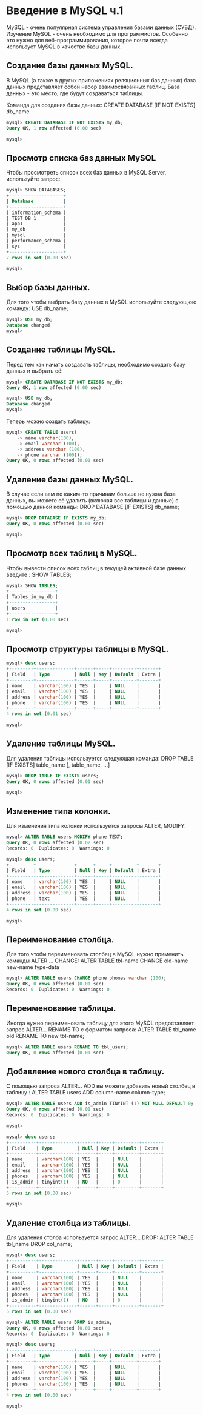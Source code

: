 # Введение в MySQL ч.1

MySQL - очень популярная система управления базами данных (СУБД). Изучение MySQL - очень необходимо для программистов. Особенно это нужно для веб-программирования, которое почти всегда использует MySQL в качестве базы данных.

## Создание базы данных MySQL.

В MySQL (а также в других приложениях реляционных баз данных) база данных представляет собой набор взаимосвязанных таблиц. База данных - это место, где будут создаваться таблицы.

Команда для создания базы данных: CREATE DATABASE [IF NOT EXISTS] db_name.

```sql
mysql> CREATE DATABASE IF NOT EXISTS my_db;
Query OK, 1 row affected (0.00 sec)

mysql>
```

## Просмотр списка баз данных MySQL

Чтобы просмотреть список всех баз данных в MySQL Server, используйте запрос:

```sql
mysql> SHOW DATABASES;
+--------------------+
| Database           |
+--------------------+
| information_schema |
| TEST_DB_1          |
| app1               |
| my_db              |
| mysql              |
| performance_schema |
| sys                |
+--------------------+
7 rows in set (0.00 sec)

mysql>
```

## Выбор базы данных.

Для того чтобы выбрать базу данных в MySQL используйте следующюю команду: USE db_name;

```sql
mysql> USE my_db;
Database changed
mysql>

```

## Создание таблицы MySQL.

Перед тем как начать создавать таблицы, необходимо создать базу данных и выбрать её:

```sql
mysql> CREATE DATABASE IF NOT EXISTS my_db;
Query OK, 1 row affected (0.00 sec)

mysql> USE my_db;
Database changed
mysql>
```

Теперь можно создать таблицу:

```sql
mysql> CREATE TABLE users(
    -> name varchar(100),
    -> email varchar (100),
    -> address varchar (100),
    -> phone varchar (100));
Query OK, 0 rows affected (0.01 sec)

```

## Удаление базы данных MySQL.

В случае если вам по каким-то причинам больше не нужна база данных, вы можете её удалить (включая все таблицы и данные) с помощью данной команды: DROP DATABASE [IF EXISTS] db_name;

```sql
mysql> DROP DATABASE IF EXISTS my_db;
Query OK, 0 rows affected (0.01 sec)

mysql>
```

## Просмотр всех таблиц в MySQL.

Чтобы вывести список всех таблиц в текущей активной базе данных введите : SHOW TABLES;

```sql
mysql> SHOW TABLES;
+-----------------+
| Tables_in_my_db |
+-----------------+
| users           |
+-----------------+
1 row in set (0.00 sec)

mysql>
```

## Просмотр структуры таблицы в MySQL.

```sql
mysql> desc users;
+---------+--------------+------+-----+---------+-------+
| Field   | Type         | Null | Key | Default | Extra |
+---------+--------------+------+-----+---------+-------+
| name    | varchar(100) | YES  |     | NULL    |       |
| email   | varchar(100) | YES  |     | NULL    |       |
| address | varchar(100) | YES  |     | NULL    |       |
| phone   | varchar(100) | YES  |     | NULL    |       |
+---------+--------------+------+-----+---------+-------+
4 rows in set (0.01 sec)

mysql>

```

## Удаление таблицы MySQL.

Для удаления таблицы используется следующая команда: DROP TABLE [IF EXISTS] table_name [, table_name, ...]

```sql
mysql> DROP TABLE IF EXISTS users;
Query OK, 0 rows affected (0.01 sec)

mysql>
```

## Изменение типа колонки.

Для изменения типа колонки используется запросы ALTER, MODIFY:

```sql
mysql> ALTER TABLE users MODIFY phone TEXT;
Query OK, 0 rows affected (0.02 sec)
Records: 0  Duplicates: 0  Warnings: 0

mysql> desc users;
+---------+--------------+------+-----+---------+-------+
| Field   | Type         | Null | Key | Default | Extra |
+---------+--------------+------+-----+---------+-------+
| name    | varchar(100) | YES  |     | NULL    |       |
| email   | varchar(100) | YES  |     | NULL    |       |
| address | varchar(100) | YES  |     | NULL    |       |
| phone   | text         | YES  |     | NULL    |       |
+---------+--------------+------+-----+---------+-------+
4 rows in set (0.00 sec)

mysql>
```

## Переименование столбца.

Для того чтобы переименовать столбец в MySQL нужно применить команды ALTER ... CHANGE:
ALTER TABLE tbl-name CHANGE old-name new-name type-data

```sql
mysql> ALTER TABLE users CHANGE phone phones varchar (100);
Query OK, 0 rows affected (0.01 sec)
Records: 0  Duplicates: 0  Warnings: 0
```

## Переименование таблицы.

Иногда нужно переименовать таблицу для этого MySQL предоставляет запрос ALTER… RENAME TO с форматом запроса:
ALTER TABLE tbl_name old RENAME TO new tbl-name;

```sql
mysql> ALTER TABLE users RENAME TO tbl_users;
Query OK, 0 rows affected (0.01 sec)
```

## Добавление нового столбца в таблицу.

С помощью запроса ALTER... ADD вы можете добавить новый столбец в таблицу :
ALTER TABLE users ADD column-name column-type;

```sql
mysql> ALTER TABLE users ADD is_admin TINYINT (1) NOT NULL DEFAULT 0;
Query OK, 0 rows affected (0.01 sec)
Records: 0  Duplicates: 0  Warnings: 0

mysql>

mysql> desc users;
+----------+--------------+------+-----+---------+-------+
| Field    | Type         | Null | Key | Default | Extra |
+----------+--------------+------+-----+---------+-------+
| name     | varchar(100) | YES  |     | NULL    |       |
| email    | varchar(100) | YES  |     | NULL    |       |
| address  | varchar(100) | YES  |     | NULL    |       |
| phones   | varchar(100) | YES  |     | NULL    |       |
| is_admin | tinyint(1)   | NO   |     | 0       |       |
+----------+--------------+------+-----+---------+-------+
5 rows in set (0.00 sec)

mysql>
```

## Удаление столбца из таблицы.

Для удаления столба используется запрос ALTER… DROP:
ALTER TABLE tbl_name DROP col_name;

```sql
mysql> desc users;
+----------+--------------+------+-----+---------+-------+
| Field    | Type         | Null | Key | Default | Extra |
+----------+--------------+------+-----+---------+-------+
| name     | varchar(100) | YES  |     | NULL    |       |
| email    | varchar(100) | YES  |     | NULL    |       |
| address  | varchar(100) | YES  |     | NULL    |       |
| phones   | varchar(100) | YES  |     | NULL    |       |
| is_admin | tinyint(1)   | NO   |     | 0       |       |
+----------+--------------+------+-----+---------+-------+
5 rows in set (0.00 sec)

mysql> ALTER TABLE users DROP is_admin;
Query OK, 0 rows affected (0.01 sec)
Records: 0  Duplicates: 0  Warnings: 0

mysql> desc users;
+---------+--------------+------+-----+---------+-------+
| Field   | Type         | Null | Key | Default | Extra |
+---------+--------------+------+-----+---------+-------+
| name    | varchar(100) | YES  |     | NULL    |       |
| email   | varchar(100) | YES  |     | NULL    |       |
| address | varchar(100) | YES  |     | NULL    |       |
| phones  | varchar(100) | YES  |     | NULL    |       |
+---------+--------------+------+-----+---------+-------+
4 rows in set (0.00 sec)

mysql>

```
